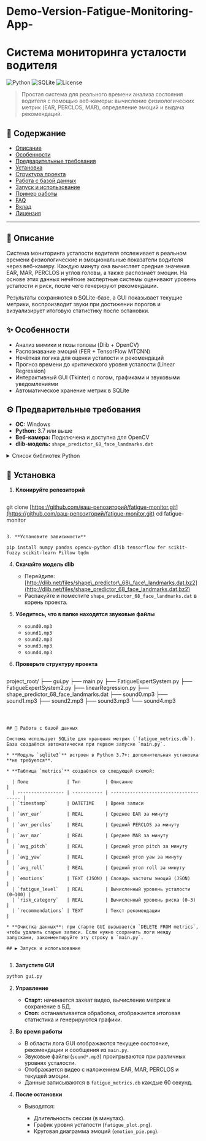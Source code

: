 # Demo-Version-Fatigue-Monitoring-App-
# Система мониторинга усталости водителя

![Python](https://img.shields.io/badge/python-3.7%2B-blue.svg) ![SQLite](https://img.shields.io/badge/SQLite-included-green.svg) ![License](https://img.shields.io/badge/license-MIT-lightgrey.svg)

> Простая система для реального времени анализа состояния водителя с помощью веб-камеры: вычисление физиологических метрик (EAR, PERCLOS, MAR), определение эмоций и выдача рекомендаций.

## 🔖 Содержание

* [Описание](#описание)
* [Особенности](#особенности)
* [Предварительные требования](#предварительные-требования)
* [Установка](#установка)
* [Структура проекта](#структура-проекта)
* [Работа с базой данных](#работа-с-базой-данных)
* [Запуск и использование](#запуск-и-использование)
* [Пример работы](#пример-работы)
* [FAQ](#faq)
* [Вклад](#вклад)
* [Лицензия](#лицензия)

---

## 📘 Описание

Система мониторинга усталости водителя отслеживает в реальном времени физиологические и эмоциональные показатели водителя через веб-камеру. Каждую минуту она вычисляет средние значения EAR, MAR, PERCLOS и углов головы, а также распознаёт эмоции. На основе этих данных нечёткие экспертные системы оценивают уровень усталости и риск, после чего генерируют рекомендации.

Результаты сохраняются в SQLite-базе, а GUI показывает текущие метрики, воспроизводит звуки при достижении порогов и визуализирует итоговую статистику после остановки.

## ✨ Особенности

* Анализ мимики и позы головы (Dlib + OpenCV)
* Распознавание эмоций (FER + TensorFlow MTCNN)
* Нечёткая логика для оценки усталости и рекомендаций
* Прогноз времени до критического уровня усталости (Linear Regression)
* Интерактивный GUI (Tkinter) с логом, графиками и звуковыми уведомлениями
* Автоматическое хранение метрик в SQLite

## ⚙ Предварительные требования

* **ОС:** Windows
* **Python:** 3.7 или выше
* **Веб-камера:** Подключена и доступна для OpenCV
* **dlib-модель:** `shape_predictor_68_face_landmarks.dat`

<details>
<summary>Список библиотек Python</summary>

```bash
numpy
pandas
opencv-python
dlib
tensorflow   # для FER (MTCNN)
fer
scikit-fuzzy
scikit-learn
Pillow
tqdm
```

</details>

## 🚀 Установка

1. **Клонируйте репозиторий**

   ```bash
   ```

git clone [https://github.com/ваш-репозиторий/fatigue-monitor.git](https://github.com/ваш-репозиторий/fatigue-monitor.git)
cd fatigue-monitor

````

3. **Установите зависимости**

pip install numpy pandas opencv-python dlib tensorflow fer scikit-fuzzy scikit-learn Pillow tqdm
````

4. **Скачайте модель dlib**

   * Перейдите: [http://dlib.net/files/shape\_predictor\_68\_face\_landmarks.dat.bz2](http://dlib.net/files/shape_predictor_68_face_landmarks.dat.bz2)
   * Распакуйте и поместите `shape_predictor_68_face_landmarks.dat` в корень проекта.

5. **Убедитесь, что в папке находятся звуковые файлы**

   * `sound0.mp3`
   * `sound1.mp3`
   * `sound2.mp3`
   * `sound3.mp3`
   * `sound4.mp3`

6. **Проверьте структуру проекта**

   ```
   ```

project\_root/
├── gui.py
├── main.py
├── FatigueExpertSystem.py
├── FatigueExpertSystem2.py
├── linearRegression.py
├── shape\_predictor\_68\_face\_landmarks.dat
├── sound0.mp3
├── sound1.mp3
├── sound2.mp3
├── sound3.mp3
└──  sound4.mp3

````



## 💾 Работа с базой данных

Система использует SQLite для хранения метрик (`fatigue_metrics.db`). База создаётся автоматически при первом запуске `main.py`.

* **Модуль `sqlite3`** встроен в Python 3.7+: дополнительная установка **не требуется**.

* **Таблица `metrics`** создаётся со следующей схемой:

  | Поле              | Тип         | Описание                              |
  | ----------------- | ----------- | ------------------------------------- |
  | `timestamp`       | DATETIME    | Время записи                          |
  | `avr_ear`         | REAL        | Среднее EAR за минуту                 |
  | `avr_perclos`     | REAL        | Средний PERCLOS за минуту             |
  | `avr_mar`         | REAL        | Среднее MAR за минуту                 |
  | `avg_pitch`       | REAL        | Средний угол pitch за минуту          |
  | `avg_yaw`         | REAL        | Средний угол yaw за минуту            |
  | `avg_roll`        | REAL        | Средний угол roll за минуту           |
  | `emotions`        | TEXT (JSON) | Словарь частоты эмоций (JSON)         |
  | `fatigue_level`   | REAL        | Вычисленный уровень усталости (0–100) |
  | `risk_category`   | REAL        | Вычисленный уровень риска (0–3)       |
  | `recommendations` | TEXT        | Текст рекомендации                    |

* **Очистка данных**: при старте GUI вызывается `DELETE FROM metrics`, чтобы удалить старые записи. Если нужно сохранить логи между запусками, закомментируйте эту строку в `main.py`.

## ▶️ Запуск и использование


````

1. **Запустите GUI**

```bash
python gui.py
````

2. **Управление**

   * **Старт:** начинается захват видео, вычисление метрик и сохранение в БД.
   * **Стоп:** останавливается обработка, отображается итоговая статистика и генерируются графики.

4. **Во время работы**

   * В области лога GUI отображаются текущее состояние, рекомендации и сообщения из `main.py`.
   * Звуковые файлы (`sound*.mp3`) проигрываются при различных уровнях усталости.
   * Отображается видео с наложением EAR, MAR, PERCLOS и текущей эмоции.
   * Данные записываются в `fatigue_metrics.db` каждые 60 секунд.

5. **После остановки**

   * Выводятся:

     * Длительность сессии (в минутах).
     * График уровня усталости (`fatigue_plot.png`).
     * Круговая диаграмма эмоций (`emotion_pie.png`).

